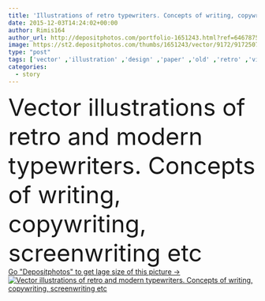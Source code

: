 ```yaml
---
title: 'Illustrations of retro typewriters. Concepts of writing, copywriting, screenwriting etc'
date: 2015-12-03T14:24:02+00:00
author: Rimis164
author_url: http://depositphotos.com/portfolio-1651243.html?ref=64678756
image: https://st2.depositphotos.com/thumbs/1651243/vector/9172/91725078/api_thumb_450.jpg?forcejpeg=true
type: "post"
tags: ['vector' ,'illustration' ,'design' ,'paper' ,'old' ,'retro' ,'vintage' ,'modern' ,'symbol' ,'create' ,'imagination' ,'creative' ,'idea' ,'icon' ,'news' ,'message' ,'text' ,'document' ,'advertisement' ,'literature' ,'textbook' ,'page' ,'print' ,'advertising' ,'social' ,'write' ,'fiction' ,'story' ,'editorial' ,'type' ,'brand' ,'writer' ,'blog' ,'script' ,'content' ,'telling' ,'storytelling' ,'title' ,'typewriter' ,'copyright' ,'scenario' ,'buisness' ,'chapter' ,'freelance' ,'copywriter' ,'screenplay' ,'typewriting' ,'screenwriter' ,'copywriting' ,'flat style' ]
categories: 
  - story
---
```

<div aling="center">
            <font size="60"> Vector illustrations of retro and modern typewriters. Concepts of writing, copywriting, screenwriting etc</font>   
</div>
<div>
    <a href='https://depositphotos.com/91725078/stock-illustration-illustrations-of-retro-typewriters-concepts.html?ref=64678756' target=_blank > Go "Depositphotos" to get lage size of this picture ->
        <img href='https://depositphotos.com/91725078/stock-illustration-illustrations-of-retro-typewriters-concepts.html?ref=64678756' src='https://st2.depositphotos.com/1651243/9172/v/950/depositphotos_91725078-stock-illustration-illustrations-of-retro-typewriters-concepts.jpg?forcejpeg=true' alt='Vector illustrations of retro and modern typewriters. Concepts of writing, copywriting, screenwriting etc' >
    </a>
</div>
